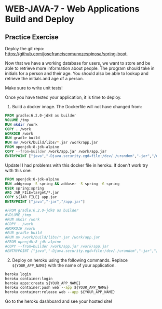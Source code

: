 # WEB-JAVA-7 - Web Applications Build and Deploy

## Practice Exercise
Deploy the git repo:  https://github.com/josefranciscomunozespinosa/spring-boot.

Now that we have a working database for users, we want to store and be able to retrieve more information about people.
The program should take in initials for a person and their age.
You should also be able to lookup and retrieve the initials and age of a person.

Make sure to write unit tests!

Once you have tested your application, it is time to deploy.
1. Build a docker image.
The Dockerfile will not have changed from:
```Dockerfile
FROM gradle:6.2.0-jdk8 as builder
VOLUME /tmp
RUN mkdir /work
COPY . /work
WORKDIR /work
RUN gradle build
RUN mv /work/build/libs/*.jar /work/app.jar
FROM openjdk:8-jdk-alpine
COPY --from=builder /work/app.jar /work/app.jar
ENTRYPOINT ["java","-Djava.security.egd=file:/dev/./urandom","-jar","/work/app.jar"]
```

Update! I had problems with this docker file in heroku. If doen't work try with this one:

```Dockerfile
FROM openjdk:8-jdk-alpine
RUN addgroup -S spring && adduser -S spring -G spring
USER spring:spring
ARG JAR_FILE=target/*.jar
COPY ${JAR_FILE} app.jar
ENTRYPOINT ["java","-jar","/app.jar"]

#FROM gradle:6.2.0-jdk8 as builder
#VOLUME /tmp
#RUN mkdir /work
#COPY . /work
#WORKDIR /work
#RUN gradle build
#RUN mv /work/build/libs/*.jar /work/app.jar
#FROM openjdk:8-jdk-alpine
#COPY --from=builder /work/app.jar /work/app.jar
#ENTRYPOINT ["java","-Djava.security.egd=file:/dev/./urandom","-jar","/work/app.jar"]
```

2. Deploy on heroku using the following commands. Replace `${YOUR_APP_NAME}` with the name of your application.

```cmd
heroku login
heroku container:login
heroku apps:create ${YOUR_APP_NAME}
heroku container:push web --app ${YOUR_APP_NAME}
heroku container:release web --app ${YOUR_APP_NAME}
```

Go to the heroku dashboard and see your hosted site!
